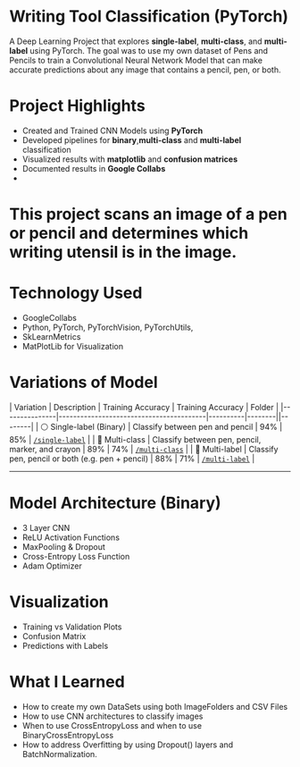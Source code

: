 # Writing Tool Classification (PyTorch)

A Deep Learning Project that explores **single-label**, **multi-class**, and **multi-label** using PyTorch. The goal was to use my own dataset of Pens and Pencils to train a Convolutional Neural Network Model that can make accurate predictions about any image that contains a pencil, pen, or both. 

# Project Highlights
- Created and Trained CNN Models using **PyTorch**
- Developed pipelines for **binary**,**multi-class** and **multi-label** classification
- Visualized results with **matplotlib** and **confusion matrices**
- Documented results in **Google Collabs**
- 
# This project scans an image of a pen or pencil and determines which writing utensil is in the image. 

# Technology Used
- GoogleCollabs
- Python, PyTorch, PyTorchVision, PyTorchUtils,
- SkLearnMetrics
- MatPlotLib for Visualization

# Variations of Model

| Variation     | Description                             | Training Accuracy | Training Accuracy | Folder |
|---------------|-----------------------------------------|----------|--------||--------|
| ⚪️ Single-label (Binary) | Classify between pen and pencil                 | 94% | 85%    | [`/single-label`](./single-label) |
| 🔵 Multi-class          | Classify between pen, pencil, marker, and crayon  | 89% | 74%     | [`/multi-class`](./multi-class)  |
| 🔴 Multi-label          | Classify pen, pencil or both (e.g. pen + pencil) | 88% | 71%    | [`/multi-label`](./multi-label)  |

---

# Model Architecture (Binary)
- 3 Layer CNN
- ReLU Activation Functions
- MaxPooling & Dropout
- Cross-Entropy Loss Function
- Adam Optimizer

# Visualization
- Training vs Validation Plots
- Confusion Matrix
- Predictions with Labels


# What I Learned
- How to create my own DataSets using both ImageFolders and CSV Files
- How to use CNN architectures to classify images
- When to use CrossEntropyLoss and when to use BinaryCrossEntropyLoss
- How to address Overfitting by using Dropout() layers and BatchNormalization.
